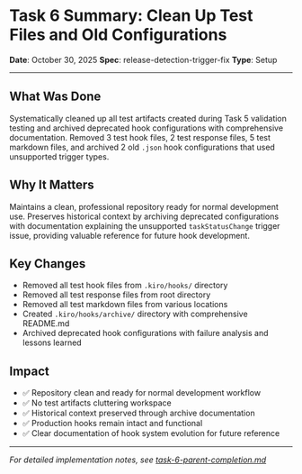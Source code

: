 # Task 6 Summary: Clean Up Test Files and Old Configurations

**Date**: October 30, 2025
**Spec**: release-detection-trigger-fix
**Type**: Setup

---

## What Was Done

Systematically cleaned up all test artifacts created during Task 5 validation testing and archived deprecated hook configurations with comprehensive documentation. Removed 3 test hook files, 2 test response files, 5 test markdown files, and archived 2 old `.json` hook configurations that used unsupported trigger types.

## Why It Matters

Maintains a clean, professional repository ready for normal development use. Preserves historical context by archiving deprecated configurations with documentation explaining the unsupported `taskStatusChange` trigger issue, providing valuable reference for future hook development.

## Key Changes

- Removed all test hook files from `.kiro/hooks/` directory
- Removed all test response files from root directory
- Removed all test markdown files from various locations
- Created `.kiro/hooks/archive/` directory with comprehensive README.md
- Archived deprecated hook configurations with failure analysis and lessons learned

## Impact

- ✅ Repository clean and ready for normal development workflow
- ✅ No test artifacts cluttering workspace
- ✅ Historical context preserved through archive documentation
- ✅ Production hooks remain intact and functional
- ✅ Clear documentation of hook system evolution for future reference

---

*For detailed implementation notes, see [task-6-parent-completion.md](../../.kiro/specs/release-detection-trigger-fix/completion/task-6-parent-completion.md)*
